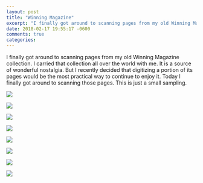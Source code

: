 ```yaml
---
layout: post
title: "Winning Magazine"
excerpt: "I finally got around to scanning pages from my old Winning Magazine collection"
date: 2018-02-17 19:55:17 -0600
comments: true
categories: 
---
```


I finally got around to scanning pages from my old Winning Magazine collection. I carried that collection all over the world with me. It is a source of wonderful nostalgia. But I recently decided that digitizing a portion of its pages would be the most practical way to continue to enjoy it. Today I finally got around to scanning those pages. This is just a small sampling.

[![](/assets/2018/02/7-11.jpg)](/assets/2018/02/7-11.jpg)

[![](/assets/2018/02/1985.jpg)](/assets/2018/02/1985.jpg)

[![](/assets/2018/02/carnac.jpg)](/assets/2018/02/carnac.jpg)

[![](/assets/2018/02/colnago.jpg)](/assets/2018/02/colnago.jpg)

[![](/assets/2018/02/lemond.jpg)](/assets/2018/02/lemond.jpg)

[![](/assets/2018/02/roche.jpg)](/assets/2018/02/roche.jpg)

[![](/assets/2018/02/rooks.jpg)](/assets/2018/02/rooks.jpg)

[![](/assets/2018/02/roubaix.jpg)](/assets/2018/02/roubaix.jpg)
